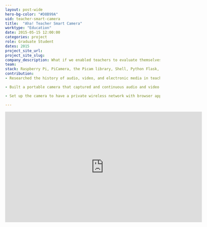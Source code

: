 ```yaml
---
layout: post-wide
hero-bg-color: "#D8B99A"
uid: teacher-smart-camera
title:  "Aha! Teacher Smart Camera"
worktype: "Education"
date: 2015-05-15 12:00:00
categories: project
role: Graduate Student
dates: 2015
project_site_url: 
project_site_slug:
company_description: What if we enabled teachers to evaluate themselves, privately, without judgement,and to do so on a daily basis. Aha! is a smart camera that gives teachers the power to quickly gather video of themselves based on specific questions they have about their teaching practice and privately view and reflect on auto-edited clips.
team:
stack: Raspberry Pi, PiCamera, the Picam library, Shell, Python Flask, Javascript
contribution:
- Researched the history of audio, video, and electronic media in teacher education and professional development in the United State and abroad, specifically finding Deborah Ball's book *Teaching, Multimedia, and Mathematics* illuminating.

- Built a portable camera that captured and continuous audio and video while saving media only during specific times scheduled by teacher or indicated by teacher in the moment using front-end application.

- Set up the camera to have a private wireless network with browser application that teachers used to schedule recording times, capture specific moments, and subsequently view saved videos.

---
```


<div class="showcase">
    <iframe title="vimeo-player" src="https://player.vimeo.com/video/128643723" width="640" height="360" frameborder="0" allowfullscreen></iframe>
</div>